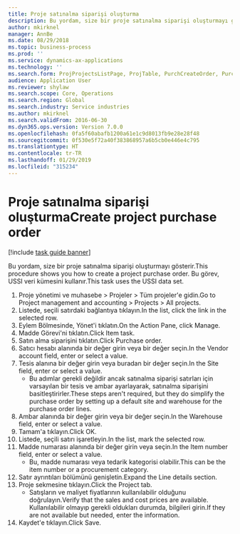 ```yaml
---
title: Proje satınalma siparişi oluşturma
description: Bu yordam, size bir proje satınalma siparişi oluşturmayı gösterir.
author: mkirknel
manager: AnnBe
ms.date: 08/29/2018
ms.topic: business-process
ms.prod: ''
ms.service: dynamics-ax-applications
ms.technology: ''
ms.search.form: ProjProjectsListPage, ProjTable, PurchCreateOrder, PurchTable, InventItemIdLookupPurchase
audience: Application User
ms.reviewer: shylaw
ms.search.scope: Core, Operations
ms.search.region: Global
ms.search.industry: Service industries
ms.author: mkirknel
ms.search.validFrom: 2016-06-30
ms.dyn365.ops.version: Version 7.0.0
ms.openlocfilehash: 0fa5f60abafb1200a61e1c9d8013fb9e28e28f48
ms.sourcegitcommit: 0f530e5f72a40f383868957a6b5cb0e446e4c795
ms.translationtype: HT
ms.contentlocale: tr-TR
ms.lasthandoff: 01/29/2019
ms.locfileid: "315234"
---
```

# <a name="create-project-purchase-order"></a><span data-ttu-id="461e7-103">Proje satınalma siparişi oluşturma</span><span class="sxs-lookup"><span data-stu-id="461e7-103">Create project purchase order</span></span>

[!include [task guide banner](../../includes/task-guide-banner.md)]

<span data-ttu-id="461e7-104">Bu yordam, size bir proje satınalma siparişi oluşturmayı gösterir.</span><span class="sxs-lookup"><span data-stu-id="461e7-104">This procedure shows you how to create a project purchase order.</span></span> <span data-ttu-id="461e7-105">Bu görev, USSI veri kümesini kullanır.</span><span class="sxs-lookup"><span data-stu-id="461e7-105">This task uses the USSI data set.</span></span>

1. <span data-ttu-id="461e7-106">Proje yönetimi ve muhasebe > Projeler > Tüm projeler'e gidin.</span><span class="sxs-lookup"><span data-stu-id="461e7-106">Go to Project management and accounting > Projects > All projects.</span></span>
2. <span data-ttu-id="461e7-107">Listede, seçili satırdaki bağlantıya tıklayın.</span><span class="sxs-lookup"><span data-stu-id="461e7-107">In the list, click the link in the selected row.</span></span>
3. <span data-ttu-id="461e7-108">Eylem Bölmesinde, Yönet'i tıklatın.</span><span class="sxs-lookup"><span data-stu-id="461e7-108">On the Action Pane, click Manage.</span></span>
4. <span data-ttu-id="461e7-109">Madde Görevi'ni tıklatın.</span><span class="sxs-lookup"><span data-stu-id="461e7-109">Click Item task.</span></span>
5. <span data-ttu-id="461e7-110">Satın alma siparişini tıklatın.</span><span class="sxs-lookup"><span data-stu-id="461e7-110">Click Purchase order.</span></span>
6. <span data-ttu-id="461e7-111">Satıcı hesabı alanında bir değer girin veya bir değer seçin.</span><span class="sxs-lookup"><span data-stu-id="461e7-111">In the Vendor account field, enter or select a value.</span></span>
7. <span data-ttu-id="461e7-112">Tesis alanına bir değer girin veya buradan bir değer seçin.</span><span class="sxs-lookup"><span data-stu-id="461e7-112">In the Site field, enter or select a value.</span></span>
    * <span data-ttu-id="461e7-113">Bu adımlar gerekli değildir ancak satınalma siparişi satırları için varsayılan bir tesis ve ambar ayarlayarak, satınalma siparişini basitleştirirler.</span><span class="sxs-lookup"><span data-stu-id="461e7-113">These steps aren't required, but they do simplify the purchase order by setting up a default site and warehouse for the purchase order lines.</span></span>  
8. <span data-ttu-id="461e7-114">Ambar alanında bir değer girin veya bir değer seçin.</span><span class="sxs-lookup"><span data-stu-id="461e7-114">In the Warehouse field, enter or select a value.</span></span>
9. <span data-ttu-id="461e7-115">Tamam'a tıklayın.</span><span class="sxs-lookup"><span data-stu-id="461e7-115">Click OK.</span></span>
10. <span data-ttu-id="461e7-116">Listede, seçili satırı işaretleyin.</span><span class="sxs-lookup"><span data-stu-id="461e7-116">In the list, mark the selected row.</span></span>
11. <span data-ttu-id="461e7-117">Madde numarası alanında bir değer girin veya seçin.</span><span class="sxs-lookup"><span data-stu-id="461e7-117">In the Item number field, enter or select a value.</span></span>
    * <span data-ttu-id="461e7-118">Bu, madde numarası veya tedarik kategorisi olabilir.</span><span class="sxs-lookup"><span data-stu-id="461e7-118">This can be the item number or a procurement category.</span></span>  
12. <span data-ttu-id="461e7-119">Satır ayrıntıları bölümünü genişletin.</span><span class="sxs-lookup"><span data-stu-id="461e7-119">Expand the Line details section.</span></span>
13. <span data-ttu-id="461e7-120">Proje sekmesine tıklayın.</span><span class="sxs-lookup"><span data-stu-id="461e7-120">Click the Project tab.</span></span>
    * <span data-ttu-id="461e7-121">Satışların ve maliyet fiyatlarının kullanılabilir olduğunu doğrulayın.</span><span class="sxs-lookup"><span data-stu-id="461e7-121">Verify that the sales and cost prices are available.</span></span> <span data-ttu-id="461e7-122">Kullanılabilir olmayıp gerekli oldukları durumda, bilgileri girin.</span><span class="sxs-lookup"><span data-stu-id="461e7-122">If they are not available but needed, enter the information.</span></span>  
14. <span data-ttu-id="461e7-123">Kaydet'e tıklayın.</span><span class="sxs-lookup"><span data-stu-id="461e7-123">Click Save.</span></span>

